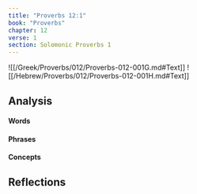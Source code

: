 ```yaml
---
title: "Proverbs 12:1"
book: "Proverbs"
chapter: 12
verse: 1
section: Solomonic Proverbs 1
---
```

![[/Greek/Proverbs/012/Proverbs-012-001G.md#Text]]
![[/Hebrew/Proverbs/012/Proverbs-012-001H.md#Text]]

## Analysis

#### Words

#### Phrases

#### Concepts

## Reflections
